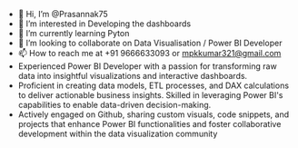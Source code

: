 - 👋 Hi, I’m @Prasannak75
- 👀 I’m interested in Developing the dashboards
- 🌱 I’m currently learning Pyton
- 💞️ I’m looking to collaborate on Data Visualisation / Power BI Developer
- 📫 How to reach me at +91 9666633093 or mpkkumar321@gmail.com
- Experienced Power BI Developer with a passion for transforming raw data into insightful visualizations and interactive dashboards.
- Proficient in creating data models, ETL processes, and DAX calculations to deliver actionable business insights. Skilled in leveraging Power BI's capabilities to enable data-driven decision-making.
- Actively engaged on Github, sharing custom visuals, code snippets, and projects that enhance Power BI functionalities and foster collaborative development within the data visualization community

<!---
Prasannak75/Prasannak75 is a ✨ special ✨ repository because its `README.md` (this file) appears on your GitHub profile.
You can click the Preview link to take a look at your changes.
--->
